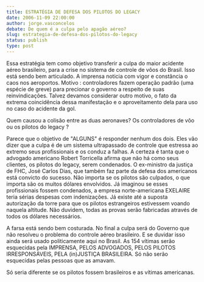 ```yaml
---
title: ESTRATÉGIA DE DEFESA DOS PILOTOS DO LEGACY
date: 2006-11-09 22:00:00
author: jorge.vasconcelos
debate: De quem é a culpa pelo apagão aéreo?
slug: estrategia-de-defesa-dos-pilotos-do-legacy
status: publish 
type: post
---
```


Essa estratégia tem como objetivo transferir a culpa do maior acidente aéreo brasileiro, para a crise no sistema de controle de vôos do Brasil. Isso está sendo bem articulado. A imprensa noticia com vigor e constância o caos nos aeroportos. Motivo : controladores fazem operação padrão (uma espécie de greve) para precionar o governo a respeito de suas reinvindicações. Talvez devamos considerar outro motivo, o fato da extrema coincidência dessa manifestação e o aproveitamento dela para uso no caso do acidente da gol.   

Quem causou a colisão entre as duas aeronaves? Os controladores de vôo ou os pilotos do legacy ?  

Parece que o objetivo de "ALGUNS" é responder nenhum dos dois. Eles vão dizer que a culpa é de um sistema ultrapassado de controle que estressa ao extremo seus profissionais e os conduz a falhas. A certeza é tanta que o advogado americano Robert Torricella afirma que não há como seus clientes, os pilotos do legacy, serem condenados. O ex-ministro da justiça de FHC, José Carlos Dias, que também faz parte da defesa dos americanos está convicto do sucesso. Não importa se os pilotos são culpados, o que importa são os muitos dólares envolvidos. Já imaginou se esses profissionais fossem condenados, a empresa norte-americana EXELAIRE teria sérias despesas com indenizações. Já existe até a suposta autorização da torre para que os pilotos estrangeiros estivessem voando naquela altitude. Não duvidem, todas as provas serão fabricadas através de todos os dólares necessários.   

A farsa está sendo bem costurada. No final a culpa será do Governo que não resolveu o problema do controle aéreo brasileiro. E se duvidar isso ainda será usado politicamente aqui no Brasil. As 154 vítimas serão esquecidas pela IMPRENSA, PELOS ADVOGADOS, PELOS PILOTOS IRRESPONSÁVEIS, PELA (in)JUSTIÇA BRASILEIRA. Só não serão esquecidas pelas pessoas que as amavam.  

Só seria diferente se os pilotos fossem brasileiros e as vítimas americanas.
